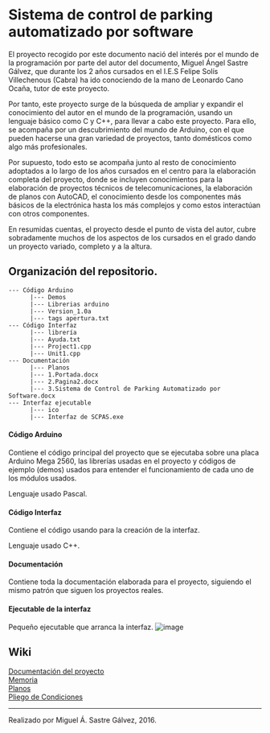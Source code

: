
# Sistema de control de parking automatizado por software

El proyecto recogido por este documento nació del interés por el mundo de la programación por parte del autor del documento, Miguel Ángel Sastre Gálvez, que durante los 2 años cursados en el I.E.S Felipe Solís Villechenous (Cabra) ha ido conociendo de la mano de Leonardo Cano Ocaña, tutor de este proyecto.

Por tanto, este proyecto surge de la búsqueda de ampliar y expandir el conocimiento del autor en el mundo de la programación, usando un lenguaje básico como C y C++, para llevar a cabo este proyecto. Para ello, se acompaña por un descubrimiento del mundo de Arduino, con el que pueden hacerse una gran variedad de proyectos, tanto domésticos como algo más profesionales. 

Por supuesto, todo esto se acompaña junto al resto de conocimiento adoptados a lo largo de los años cursados en el centro para la elaboración completa del proyecto, donde se incluyen conocimientos para la elaboración de proyectos técnicos de telecomunicaciones, la elaboración de planos con AutoCAD, el conocimiento desde los componentes más básicos de la electrónica hasta los más complejos y como estos interactúan con otros componentes.

En resumidas cuentas, el proyecto desde el punto de vista del autor, cubre sobradamente muchos de los aspectos de los cursados en el grado dando un proyecto variado, completo y a la altura.

## Organización del repositorio.
```
--- Código Arduino  
      |--- Demos
      |--- Librerias arduino
      |--- Version_1.0a
      |--- tags apertura.txt
--- Código Interfaz
      |--- librería
      |--- Ayuda.txt
      |--- Project1.cpp
      |--- Unit1.cpp
--- Documentación
      |--- Planos
      |--- 1.Portada.docx
      |--- 2.Pagina2.docx
      |--- 3.Sistema de Control de Parking Automatizado por Software.docx
--- Interfaz ejecutable
      |--- ico
      |--- Interfaz de SCPAS.exe
```
#### Código Arduino 
Contiene el código principal del proyecto que se ejecutaba sobre una placa Arduino Mega 2560, las librerías usadas en el proyecto y códigos de ejemplo (demos) usados para entender el funcionamiento de cada uno de los módulos usados. 
 
Lenguaje usado Pascal.

#### Código Interfaz
Contiene el código usando para la creación de la interfaz.

Lenguaje usado C++.

#### Documentación
Contiene toda la documentación elaborada para el proyecto, siguiendo el mismo patrón que siguen los proyectos reales.

#### Ejecutable de la interfaz
Pequeño ejecutable que arranca la interfaz.
![image](https://user-images.githubusercontent.com/22893383/124522002-e09a5680-ddf1-11eb-871f-63188a226911.png)

## Wiki
[Documentación del proyecto](https://github.com/Sastre113/Proyecto-Final-CFGS/wiki)  
[Memoria](https://github.com/Sastre113/Proyecto-Final-CFGS/wiki/Memoria)  
[Planos](https://github.com/Sastre113/Proyecto-Final-CFGS/wiki/Planos)  
[Pliego de Condiciones](https://github.com/Sastre113/Proyecto-Final-CFGS/wiki/Pliego-de-condiciones)  

***
Realizado por Miguel Á. Sastre Gálvez, 2016.
